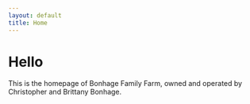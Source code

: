 ```yaml
---
layout: default
title: Home
---
```

# Hello

This is the homepage of Bonhage Family Farm, owned and operated by Christopher and Brittany Bonhage.
